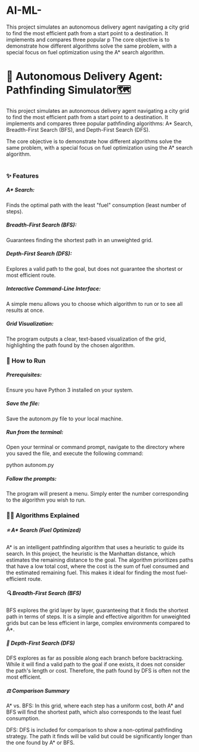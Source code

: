 # AI-ML-
This project simulates an autonomous delivery agent navigating a city grid to find the most efficient path from a start point to a destination. It implements and compares three popular p The core objective is to demonstrate how different algorithms solve the same problem, with a special focus on fuel optimization using the A* search algorithm.
<h1>🤖 Autonomous Delivery Agent: Pathfinding Simulator🗺️</h1>
This project simulates an autonomous delivery agent navigating a city grid to find the most efficient path from a start point to a destination. It implements and compares three popular pathfinding algorithms: A* Search, Breadth-First Search (BFS), and Depth-First Search (DFS).<br>

The core objective is to demonstrate how different algorithms solve the same problem, with a special focus on fuel optimization using the A* search algorithm.<br><br>

<h3>✨ Features</h3>
<h5>A* Search:</h5> Finds the optimal path with the least "fuel" consumption (least number of steps).

<h5>Breadth-First Search (BFS):</h5> Guarantees finding the shortest path in an unweighted grid.

<h5>Depth-First Search (DFS):</h5> Explores a valid path to the goal, but does not guarantee the shortest or most efficient route.

<h5>Interactive Command-Line Interface:</h5> A simple menu allows you to choose which algorithm to run or to see all results at once.
<h5>Grid Visualization:</h5> The program outputs a clear, text-based visualization of the grid, highlighting the path found by the chosen algorithm.

<h3>🚀 How to Run</h3>
<h5>Prerequisites:</h5> Ensure you have Python 3 installed on your system.

<h5>Save the file:</h5> Save the autonom.py file to your local machine.

<h5>Run from the terminal:</h5> Open your terminal or command prompt, navigate to the directory where you saved the file, and execute the following command:<br>

python autonom.py<br>

<h5>Follow the prompts:</h5> The program will present a menu. Simply enter the number corresponding to the algorithm you wish to run.

<h3>🧠💡 Algorithms Explained</h3>
<h5>⭐ A* Search (Fuel Optimized)</h5>
A* is an intelligent pathfinding algorithm that uses a heuristic to guide its search. In this project, the heuristic is the Manhattan distance, which estimates the remaining distance to the goal. The algorithm prioritizes paths that have a low total cost, where the cost is the sum of fuel consumed and the estimated remaining fuel. This makes it ideal for finding the most fuel-efficient route.

<h5>🔍 Breadth-First Search (BFS)</h5>
BFS explores the grid layer by layer, guaranteeing that it finds the shortest path in terms of steps. It is a simple and effective algorithm for unweighted grids but can be less efficient in large, complex environments compared to A*.

<h5>🌳 Depth-First Search (DFS)</h5>
DFS explores as far as possible along each branch before backtracking. While it will find a valid path to the goal if one exists, it does not consider the path's length or cost. Therefore, the path found by DFS is often not the most efficient.

<h5>⚖️ Comparison Summary</h5>
A* vs. BFS: In this grid, where each step has a uniform cost, both A* and BFS will find the shortest path, which also corresponds to the least fuel consumption.<br>

DFS: DFS is included for comparison to show a non-optimal pathfinding strategy. The path it finds will be valid but could be significantly longer than the one found by A* or BFS.<br>

